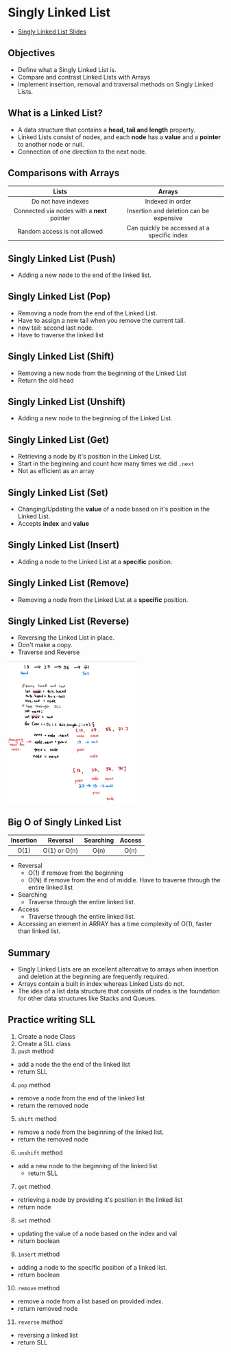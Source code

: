 # Singly Linked List

- [Singly Linked List Slides](https://nlbsg.udemy.com/course/js-algorithms-and-data-structures-masterclass/learn/lecture/8344202#reviews)

## Objectives

- Define what a Singly Linked List is.
- Compare and contrast Linked Lists with Arrays
- Implement insertion, removal and traversal methods on Singly Linked Lists.

## What is a Linked List?

- A data structure that contains a **head, tail and length** property.
- Linked Lists consist of nodes, and each **node** has a **value** and a **pointer** to another node or null.
- Connection of one direction to the next node.

## Comparisons with Arrays

|                    Lists                    |                   Arrays                    |
| :-----------------------------------------: | :-----------------------------------------: |
|             Do not have indexes             |              Indexed in order               |
| Connected via nodes with a **next** pointer |   Insertion and deletion can be expensive   |
|        Random access is not allowed         | Can quickly be accessed at a specific index |

## Singly Linked List (Push)

- Adding a new node to the end of the linked list.

## Singly Linked List (Pop)

- Removing a node from the end of the Linked List.
- Have to assign a new tail when you remove the current tail.
- new tail: second last node.
- Have to traverse the linked list

## Singly Linked List (Shift)

- Removing a new node from the beginning of the Linked List
- Return the old head

## Singly Linked List (Unshift)

- Adding a new node to the beginning of the Linked List.

## Singly Linked List (Get)

- Retrieving a node by it's position in the Linked List.
- Start in the beginning and count how many times we did `.next`
- Not as efficient as an array

## Singly Linked List (Set)

- Changing/Updating the **value** of a node based on it's position in the Linked List.
- Accepts **index** and **value**

## Singly Linked List (Insert)

- Adding a node to the Linked List at a **specific** position.

## Singly Linked List (Remove)

- Removing a node from the Linked List at a **specific** position.

## Singly Linked List (Reverse)

- Reversing the Linked List in place.
- Don't make a copy.
- Traverse and Reverse

<img style="width:60%;" src="./sll-reverse.jpg" alt="Singly Linked List illustration diagram">

## Big O of Singly Linked List

| Insertion |   Reversal    | Searching | Access |
| :-------: | :----------: | :-------: | :----: |
|   O(1)    | O(1) or O(n) |   O(n)    |  O(n)  |

- Reversal
  - O(1) if remove from the beginning
  - O(N) if remove from the end of middle. Have to traverse through the entire linked list
- Searching
  - Traverse through the entire linked list.
- Access
  - Traverse through the entire linked list.
- Accessing an element in ARRAY has a time complexity of O(1), faster than linked list.

## Summary

- Singly Linked Lists are an excellent alternative to arrays when insertion and deletion at the beginning are frequently required.
- Arrays contain a built in index whereas Linked Lists do not.
- The idea of a list data structure that consists of nodes is the foundation for other data structures like Stacks and Queues.

## Practice writing SLL

1. Create a node Class
2. Create a SLL class
3. `push` method
  - add a node the the end of the linked list
  - return SLL
4. `pop` method
  - remove a node from the end of the linked list
  - return the removed node
5. `shift` method
  - remove a node from the beginning of the linked list.
  - return the removed node
6. `unshift` method
  - add a new node to the beginning of the linked list
    - return SLL
7. `get` method
  - retrieving a node by providing it's position in the linked list
  - return node
8. `set` method
  - updating the value of a node based on the index and val
  - return boolean
9. `insert` method
  - adding a node to the specific position of a linked list.
  - return boolean
10. `remove` method
  - remove a node from a list based on provided index.
  - return removed node
11. `reverse` method
  - reversing a linked list
  - return SLL